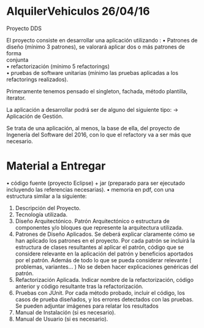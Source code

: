 # AlquilerVehiculos  26/04/16
Proyecto DDS

El proyecto consiste en desarrollar una aplicación utilizando :
 •  Patrones	de	diseño	(mínimo	3	patrones),	 se	valorará	aplicar	dos	o	más	patrones	de	forma	
conjunta	
• refactorización	(mínimo	5	refactorings)	
• pruebas	de	software	unitarias	(mínimo	las	pruebas	aplicadas	a	los	refactorings	realizados).	

Primeramente tenemos pensado el singleton, fachada, método plantilla, iterator.

La aplicación	a	desarrollar	podrá	ser de alguno	del siguiente tipo:
-> Aplicación de Gestión.

Se trata de una aplicación, al menos, la base de ella, del proyecto de Ingenería del Software del 2016, con lo que el refactory va a ser más que necesario.


# Material a Entregar 
• código fuente (proyecto	Eclipse) + jar (preparado	para ser ejecutado incluyendo	 las referencias	necesarias).
• memoria	en	pdf,	con	una	estructura	similar	a	la	siguiente:
  1. Descripción	del	Proyecto.
  2. Tecnología	utilizada.
  3. Diseño	 Arquitectónico. Patrón	Arquitectónico	o	estructura	de	componentes y/o bloques	que	represente	la	arquitectura utilizada.
  4. Patrones de Diseño Aplicados. Se	deberá explicar	claramente	cómo	se	han aplicado	los	patrones	en	el	proyecto.	Por	cada	patrón se incluirá la estructura de clases	 resultantes	al aplicar	el	patrón,	código	que se considere relevante	 en	la aplicación	del	patrón	y	beneficios	aportados	por	el	patrón.	Además	de	todo	lo	que	
se	 pueda	 considerar	 relevante ( problemas, variantes... ) No se deben hacer explicaciones genéricas	del	patrón.
  5. Refactorización	Aplicada.	Indicar	nombre	de la	refactorización,	código	anterior	y	código	resultante	tras	la	refactorización.
  6. Pruebas con JUnit. Por cada método probado, incluir el código, los casos de prueba diseñados, y los errores detectados con las pruebas. Se pueden adjuntar imágenes para relatar los resultados
7. Manual	de Instalación (si es necesario).
8. Manual de Usuario (si	es necesario).

